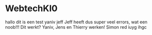 # WebtechKI0
hallo dit is een test
yaniv
jeff
Jeff heeft dus super veel errors,
wat een noob!!!
Dit werkt?
Yaniv, Jens en Thierry werken!
Simon red iuyg
ihgc